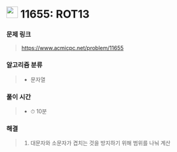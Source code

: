 # <img src="https://static.solved.ac/tier_small/5.svg" width=30> 11655: ROT13

### 문제 링크
> https://www.acmicpc.net/problem/11655

### 알고리즘 분류
>- 문자열

### 풀이 시간
>- ⏱ 10분

### 해결
> 1. 대문자와 소문자가 겹치는 것을 방지하기 위해 범위를 나눠 계산
